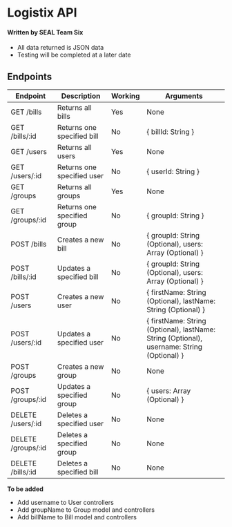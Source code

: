 # Logistix API
#### Written by SEAL Team Six
  
- All data returned is JSON data
- Testing will be completed at a later date  
  

## Endpoints
  
Endpoint | Description | Working | Arguments 
---------- | ------------------------------ | ---------- |  ---------- 
GET /bills | Returns all bills | Yes | None
GET /bills/:id | Returns one specified bill | No | { billId: String }
GET /users | Returns all users | Yes | None
GET /users/:id | Returns one specified user | No | { userId: String }
GET /groups | Returns all groups | Yes | None
GET /groups/:id | Returns one specified group | No | { groupId: String }
POST /bills | Creates a new bill | No | { groupId: String (Optional), users: Array (Optional) }
POST /bills/:id | Updates a specified bill | No | { groupId: String (Optional), users: Array (Optional) }
POST /users | Creates a new user | No | { firstName: String (Optional), lastName: String (Optional) }
POST /users/:id | Updates a specified user | No | { firstName: String (Optional), lastName: String (Optional), username: String (Optional) }
POST /groups | Creates a new group | No | None
POST /groups/:id | Updates a specified group | No | { users: Array (Optional) }
DELETE /users/:id | Deletes a specified user | No | None
DELETE /groups/:id | Deletes a specified group | No | None
DELETE /bills/:id | Deletes a specified bill | No | None

**To be added**
- Add username to User controllers
- Add groupName to Group model and controllers
- Add billName to Bill model and controllers